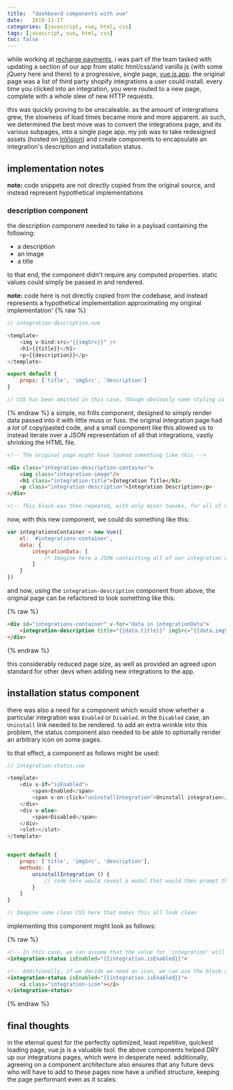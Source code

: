 ```yaml
---
title:  "dashboard components with vue"
date:   2019-11-17
categories: [javascript, vue, html, css]
tags: [javascript, vue, html, css]
toc: false
---
```



while working at [recharge payments](https://rechargepayments.com/), i was part of the team tasked with updating a section of our app from static html/css/and vanilla js (with some jQuery here and there) to a progressive, single page, [vue.js app](https://vuejs.org/). the original page was a list of third party shopify integrations a user could install. every time you clicked into an integration, you were routed to a new page, complete with a whole slew of new HTTP requests. 

this was quickly proving to be unscaleable. as the amount of intergrations grew, the slowness of load times became more and more apparent. as such, we determined the best move was to convert the integrations page, and its various subpages, into a single page app. my job was to take redesigned assets (hosted on [InVision](https://www.invisionapp.com/)) and create components to encapsulate an integration's description and installation status.

## implementation notes
**note:** code snippets are not directly copied from the original source, and instead represent hypothetical implementations

### description component

the description component needed to take in a payload containing the following:
 
* a description
* an image
* a title

to that end, the component didn't require any computed properties. static values could simply be passed in and rendered.

**note:** code here is not directly copied from the codebase, and instead represents a hypothetical implementation approximating my original implementation'
{% raw %}
```js
// integration-description.vue

<template>
    <img v-bind:src="{{imgSrc}}" /> 
    <h1>{{title}}</h1>
    <p>{{description}}</p>
</template>

export default {    
    props: ['title', 'imgSrc', 'description']
}

// CSS has been omitted in this case, though obviously some styling is necessary to keep this looking spiffy
```
{% endraw %}
a simple, no frills component, designed to simply render data passed into it with little muss or fuss. the original integration page had a _lot_ of copy/pasted code, and a small component like this allowed us to instead iterate over a JSON representation of all that integrations, vastly shrinking the HTML file.

```HTML
<!-- The original page might have looked something like this -->

<div class="integration-description-container">
    <img class="integration-image"/>
    <h1 class="integration-title">Integration Title</h1>
    <p class="integration-description">Integration Description</p>
</div>

<!-- This block was then repeated, with only minor tweaks, for all of our 20+ integrations. Not the DRYest page in the world -->
```

now, with this new component, we could do something like this:

```js
var integrationsContainer = new Vue({
    el: '#integrations-container',
    data: {
        integrationData: [
            /* Imagine here a JSON containting all of our integration data */
        ]
    }
})
```

and now, using the `integration-description` component from above, the original page can be refactored to look something like this:

{% raw %}
```html
<div id="integrations-container" v-for="data in integrationData">
    <integration-description title="{{data.title}}" imgSrc="{{data.imgSrc}}" description="{{data.description}}" />
</div>
```
{% endraw %}

this considerably reduced page size, as well as provided an agreed upon standard for other devs when adding new integrations to the app.

## installation status component

there was also a need for a component which would show whether a particular integration was `Enabled` or `Disabled`. in the `Disabled` case, an `Uninstall` link needed to be rendered. to add an extra wrinkle into this problem, the status component also needed to be able to optionally render an arbitrary icon on some pages.

to that effect, a component as follows might be used:

```js
// integration-status.vue

<template>
    <div v-if="isEnabled">
        <span>Enabled</span>
        <span v-on:click="uninstallIntegration">Uninstall integration</span>
    </div>
    <div v-else>
        <span>Disabled</span>
    </div>
    <slot></slot>
</template>


export default {    
    props: ['title', 'imgSrc', 'description'],
    methods: {
        uninstallIntegration () {
            // code here would reveal a modal that would then prompt the user to confirm their uninstallation
        }
    }
}

// Imagine some clean CSS here that makes this all look clean
```

implementing this component might look as follows:

{% raw %}
```html
<!-- In this case, we can assume that the value for 'integration' will be provided in this context -->
<integration-status isEnabled="{{integration.isEnabled}}">

<!-- Additionally, if we decide we need an icon, we can use the block version of this component to take advantage of the slot within -->
<integration-status isEnabled="{{integration.isEnabled}}">
    <i class="integration-icon"></i>
</integration-status>
```
{% endraw %}

## final thoughts

in the eternal quest for the perfectly optimized, least repetitive, quickest loading page, vue.js is a valuable tool. the above components helped DRY up our integrations pages, which were in desperate need. additionally, agreeing on a component architecture also ensures that any future devs who will have to add to these pages now have a unified structure, keeping the page performant even as it scales.